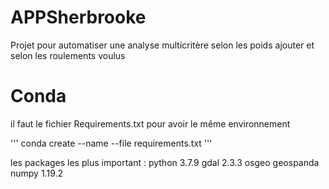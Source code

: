 # APPSherbrooke

Projet pour automatiser une analyse multicritère selon les poids ajouter et selon les roulements voulus

# Conda 
il faut le fichier Requirements.txt pour avoir le même environnement
    
'''
conda create --name <env> --file requirements.txt
'''
    
les packages les plus important :
python 3.7.9
gdal 2.3.3
osgeo
geospanda
numpy 1.19.2
